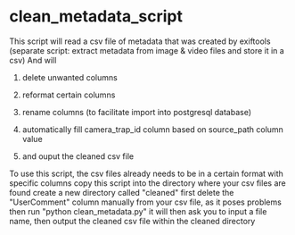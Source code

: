 # clean_metadata_script
This script will read a csv file of metadata that was created by exiftools 
(separate script: extract metadata from image & video files and store it in a csv)
And will 

1. delete unwanted columns

2. reformat certain columns

3. rename columns (to facilitate import into postgresql database)

4. automatically fill camera_trap_id column based on source_path column value

5. and ouput the cleaned csv file 


To use this script, the csv files already needs to be in a certain format with specific columns
copy this script into the directory where your csv files are found
create a new directory called "cleaned"
first delete the "UserComment" column manually from your csv file, as it poses problems
then run "python clean_metadata.py"
it will then ask you to input a file name, then output the cleaned csv file within the cleaned directory
